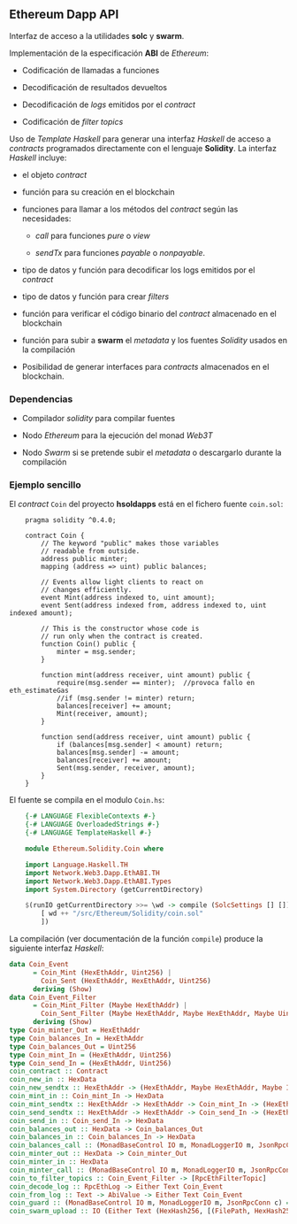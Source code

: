 ## Ethereum Dapp API

Interfaz de acceso a la utilidades **solc** y **swarm**.

Implementación de la especificación **ABI** de _Ethereum_:

* Codificación de llamadas a funciones

* Decodificación de resultados devueltos

* Decodificación de _logs_ emitidos por el _contract_

* Codificación de _filter topics_

Uso de _Template Haskell_ para generar una interfaz _Haskell_ de acceso a _contracts_ programados directamente con el lenguaje **Solidity**. La interfaz _Haskell_ incluye:

* el objeto _contract_

* función para su creación en el blockchain

* funciones para llamar a los métodos del _contract_ según las necesidades:
    
  * _call_ para funciones _pure_ o _view_

  * _sendTx_ para funciones _payable_ o _nonpayable_.

* tipo de datos y función para decodificar los logs emitidos por el _contract_

* tipo de datos y función para crear _filters_

* función para verificar el código binario del _contract_ almacenado en el blockchain

* función para subir a **swarm** el _metadata_ y los fuentes _Solidity_ usados en la compilación

* Posibilidad de generar interfaces para _contracts_ almacenados en el blockchain.

### Dependencias

* Compilador _solidity_ para compilar fuentes

* Nodo _Ethereum_ para la ejecución del monad _Web3T_

* Nodo _Swarm_ si se pretende subir el _metadata_ o descargarlo durante la compilación

### Ejemplo sencillo

El _contract_ `Coin` del proyecto **hsoldapps** está en el fichero fuente `coin.sol`:
```solidity
    pragma solidity ^0.4.0;

    contract Coin {
        // The keyword "public" makes those variables
        // readable from outside.
        address public minter;
        mapping (address => uint) public balances;

        // Events allow light clients to react on
        // changes efficiently.
        event Mint(address indexed to, uint amount);
        event Sent(address indexed from, address indexed to, uint indexed amount);

        // This is the constructor whose code is
        // run only when the contract is created.
        function Coin() public {
            minter = msg.sender;
        }

        function mint(address receiver, uint amount) public {
            require(msg.sender == minter);  //provoca fallo en eth_estimateGas
            //if (msg.sender != minter) return;
            balances[receiver] += amount;
            Mint(receiver, amount);
        }

        function send(address receiver, uint amount) public {
            if (balances[msg.sender] < amount) return;
            balances[msg.sender] -= amount;
            balances[receiver] += amount;
            Sent(msg.sender, receiver, amount);
        }
    }
```

El fuente se compila en el modulo `Coin.hs`:
```haskell
    {-# LANGUAGE FlexibleContexts #-}
    {-# LANGUAGE OverloadedStrings #-}
    {-# LANGUAGE TemplateHaskell #-}

    module Ethereum.Solidity.Coin where

    import Language.Haskell.TH
    import Network.Web3.Dapp.EthABI.TH
    import Network.Web3.Dapp.EthABI.Types
    import System.Directory (getCurrentDirectory)

    $(runIO getCurrentDirectory >>= \wd -> compile (SolcSettings [] [])
        [ wd ++ "/src/Ethereum/Solidity/coin.sol"
        ])
```

La compilación (ver documentación de la función `compile`) produce la siguiente interfaz _Haskell_:
```haskell
data Coin_Event
      = Coin_Mint (HexEthAddr, Uint256) |
        Coin_Sent (HexEthAddr, HexEthAddr, Uint256)
      deriving (Show)
data Coin_Event_Filter
      = Coin_Mint_Filter (Maybe HexEthAddr) |
        Coin_Sent_Filter (Maybe HexEthAddr, Maybe HexEthAddr, Maybe Uint256)
      deriving (Show)
type Coin_minter_Out = HexEthAddr
type Coin_balances_In = HexEthAddr
type Coin_balances_Out = Uint256
type Coin_mint_In = (HexEthAddr, Uint256)
type Coin_send_In = (HexEthAddr, Uint256)
coin_contract :: Contract
coin_new_in :: HexData
coin_new_sendtx :: HexEthAddr -> (HexEthAddr, Maybe HexEthAddr, Maybe Integer, Maybe HexData)
coin_mint_in :: Coin_mint_In -> HexData
coin_mint_sendtx :: HexEthAddr -> HexEthAddr -> Coin_mint_In -> (HexEthAddr, Maybe HexEthAddr, Maybe Integer, Maybe HexData)
coin_send_sendtx :: HexEthAddr -> HexEthAddr -> Coin_send_In -> (HexEthAddr, Maybe HexEthAddr, Maybe Integer, Maybe HexData)
coin_send_in :: Coin_send_In -> HexData
coin_balances_out :: HexData -> Coin_balances_Out
coin_balances_in :: Coin_balances_In -> HexData
coin_balances_call :: (MonadBaseControl IO m, MonadLoggerIO m, JsonRpcConn c) => HexEthAddr -> HexEthAddr -> Coin_balances_In -> ReaderT * (Web3Session c m) (JsonRpcConnT c m) Coin_balances_Out
coin_minter_out :: HexData -> Coin_minter_Out
coin_minter_in :: HexData
coin_minter_call :: (MonadBaseControl IO m, MonadLoggerIO m, JsonRpcConn c) => HexEthAddr -> HexEthAddr -> ReaderT * (Web3Session c m) (JsonRpcConnT c m) Coin_minter_Out
coin_to_filter_topics :: Coin_Event_Filter -> [RpcEthFilterTopic]
coin_decode_log :: RpcEthLog -> Either Text Coin_Event
coin_from_log :: Text -> AbiValue -> Either Text Coin_Event
coin_guard :: (MonadBaseControl IO m, MonadLoggerIO m, JsonRpcConn c) => HexEthAddr -> Web3T c m ()
coin_swarm_upload :: IO (Either Text (HexHash256, [(FilePath, HexHash256)]))
```

